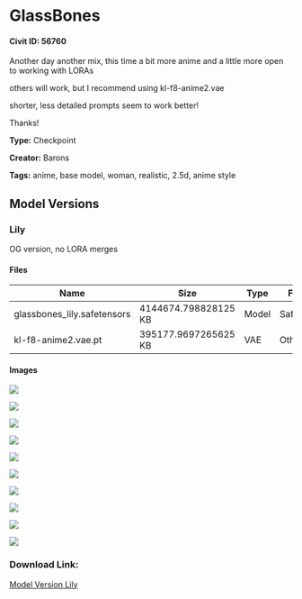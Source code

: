 # GlassBones

#### Civit ID: 56760

<p>Another day another mix, this time a bit more anime and a little more open to working with LORAs</p><p>others will work, but I recommend using kl-f8-anime2.vae</p><p>shorter, less detailed prompts seem to work better!</p><p></p><p>Thanks!</p>

**Type:** Checkpoint

**Creator:** Barons

**Tags:** anime, base model, woman, realistic, 2.5d, anime style

## Model Versions

### Lily

<p>OG version, no LORA merges</p>

#### Files

| Name | Size | Type | Format | Download Url | AutoV1 | AutoV2 | SHA256 | CRC32 | BLAKE3 |
| --- | --- | --- | --- | --- | --- | --- | --- | --- | --- |
| glassbones_lily.safetensors | 4144674.798828125 KB | Model | SafeTensor | https://civitai.com/api/download/models/61183 | 9EFB0225 | A01AB43BF7 | A01AB43BF7512EBF4C536021DB0FA3A302DFBBE3338558BFA605844C0BA1B5BE | 4EC8421E | 1D17C1248CE59046C3D263A7354142DBCE60858A30D123C4627589B608BD9FC9 |
| kl-f8-anime2.vae.pt | 395177.9697265625 KB | VAE | Other | https://civitai.com/api/download/models/61183?type=VAE&format=Other | 9F45927E | DF3C506E51 | DF3C506E51B7EE1D7B5A6A2BB7142D47D488743C96AA778AFB0F53A2CDC2D38D | CDC8E084 | 1C1C17EC74EB5758F1F85BADDA885C2A2B07B9F0A81B6420AC3ABF2BB06FD2C1 |

#### Images

<p><img src="https://image.civitai.com/xG1nkqKTMzGDvpLrqFT7WA/3230e242-10db-4418-92c0-b697c05a703f/width=450/670748.jpeg" /></p>

<p><img src="https://image.civitai.com/xG1nkqKTMzGDvpLrqFT7WA/b3d4201a-e039-4158-9ded-1d2ba4d7f9c1/width=450/670751.jpeg" /></p>

<p><img src="https://image.civitai.com/xG1nkqKTMzGDvpLrqFT7WA/b7666bea-649b-4066-bd3f-0403432c67e8/width=450/670753.jpeg" /></p>

<p><img src="https://image.civitai.com/xG1nkqKTMzGDvpLrqFT7WA/c4c9397d-19f5-4575-8053-9031a9658d97/width=450/671001.jpeg" /></p>

<p><img src="https://image.civitai.com/xG1nkqKTMzGDvpLrqFT7WA/92e93266-65d2-4cad-8aa4-3d41a793ea77/width=450/670749.jpeg" /></p>

<p><img src="https://image.civitai.com/xG1nkqKTMzGDvpLrqFT7WA/cbadd1fe-6148-4202-86fc-b7de0b072ee1/width=450/670754.jpeg" /></p>

<p><img src="https://image.civitai.com/xG1nkqKTMzGDvpLrqFT7WA/318c9ab0-5ca9-4f3f-9bd2-a6117852a8a5/width=450/670756.jpeg" /></p>

<p><img src="https://image.civitai.com/xG1nkqKTMzGDvpLrqFT7WA/808f5349-a852-4bd3-bdfb-149168cacb37/width=450/670752.jpeg" /></p>

<p><img src="https://image.civitai.com/xG1nkqKTMzGDvpLrqFT7WA/f7939f3a-8baa-4967-93a6-d54bd0406cd2/width=450/671139.jpeg" /></p>

<p><img src="https://image.civitai.com/xG1nkqKTMzGDvpLrqFT7WA/ff078555-ee36-4c8d-8da9-f6c1776d4eab/width=450/670750.jpeg" /></p>

### Download Link:

[Model Version Lily](https://civitai.com/api/download/models/61183)

